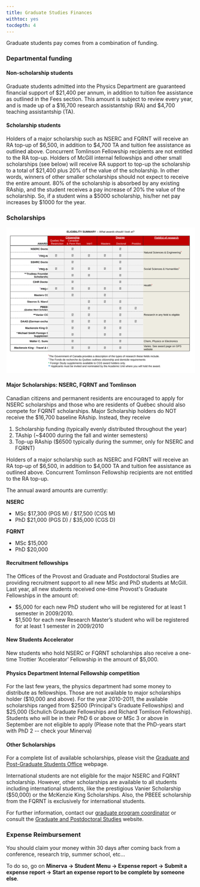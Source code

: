 ```yaml
---
title: Graduate Studies Finances
withtoc: yes
tocdepth: 4
---
```


Graduate students pay comes from a combination of funding.

### Departmental funding

#### Non-scholarship students

Graduate students admitted into the Physics Department are guaranteed financial support of $21,400 per annum, in addition to tuition fee assistance as outlined in the Fees section. This amount is subject to review every year, and is made up of a $16,700 research assistantship (RA) and $4,700 teaching assistantship (TA).

#### Scholarship students

Holders of a major scholarship such as NSERC and FQRNT will receive an RA top-up of $6,500, in addition to $4,700 TA and tuition fee assistance as outlined above. Concurrent Tomlinson Fellowship recipients are not entitled to the RA top-up.
Holders of McGill internal fellowships and other small scholarships (see below) will receive RA support to top-up the scholarship to a total of $21,400 plus 20% of the value of the scholarship.
In other words, winners of other smaller scholarships should not expect to receive the entire amount. 80% of the scholarship is absorbed by any existing RAship, and the student receives a pay increase of 20% the value of the scholarship. So, if a student wins a $5000 scholarship, his/her net pay increases by $1000 for the year.

### Scholarships

![List of available external scholarships, taken from the [GPS](https://mcgill.ca/gps/funding/students) website](/images/sept_2018_award_chart.svg)

#### Major Scholarships: NSERC, FQRNT and Tomlinson
Canadian citizens and permanent residents are encouraged to apply for NSERC scholarships and those who are residents of Québec should also compete for FQRNT scholarships. Major Scholarship holders do NOT receive the $16,700 baseline RAship. Instead, they receive

1. Scholarship funding (typically evenly distributed throughout the year)
2. TAship (~$4000 during the fall and winter semesters)
3. Top-up RAship ($6500 typically during the summer, only for NSERC and FQRNT)

Holders of a major scholarship such as NSERC and FQRNT will receive an RA top-up of $6,500, in addition to $4,000 TA and tuition fee assistance as outlined above. Concurrent Tomlinson Fellowship recipients are not entitled to the RA top-up.

The annual award amounts are currently:

__NSERC__

* MSc $17,300 (PGS M) / $17,500 (CGS M)
* PhD $21,000 (PGS D) / $35,000 (CGS D)

__FQRNT__

* MSc $15,000
* PhD $20,000

#### Recruitment fellowships

The Offices of the Provost and Graduate and Postdoctoral Studies are providing recruitment support to all new MSc and PhD students at McGill. Last year, all new students received one-time Provost's Graduate Fellowships in the amount of:

* $5,000 for each new PhD student who will be registered for at least 1 semester in 2009/2010. 
* $1,500 for each new Research Master’s student who will be registered for at least 1 semester in 2009/2010

#### New Students Accelerator

New students who hold NSERC or FQRNT scholarships also receive a one-time Trottier ‘Accelerator’ Fellowship in the amount of $5,000.

#### Physics Department Internal Fellowship competition

For the last few years, the physics department had some money to distribute as fellowships. Those are not available to major scholarships holder ($10,000 and above). For the year 2010-2011, the available scholarships ranged from $2500 (Principal's Graduate Fellowships) and $25,000 (Schulich Graduate Fellowships and Richard Tomlison Fellowship). Students who will be in their PhD 6 or above or MSc 3 or above in September are not eligible to apply (Please note that the PhD-years start with PhD 2 -- check your Minerva)

#### Other Scholarships

For a complete list of available scholarships, please visit the [Graduate and Post-Graduate Students Office](http://www.mcgill.ca/gps/students/fellowships/applying/) webpage.

International students are not eligible for the major NSERC and FQRNT scholarship. However, other scholarships are available to all students including international students, like the prestigious Vanier Scholarship ($50,000) or the McKenzie King Scholarships. Also, the PBEEE scholarship from the FQRNT is exclusively for international students.

For further information, contact our [graduate program coordinator](mailto:graduate.physics@mcgill.ca) or consult the [Graduate and Postdoctoral Studies](http://www.mcgill.ca/gps/) website.

### Expense Reimbursement

You should claim your money within 30 days after coming back from a conference, research trip, summer school, etc...

To do so, go on __Minerva -> Student Menu -> Expense report -> Submit a expense report -> Start an expense report to be complete by someone else__.